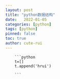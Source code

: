 ```yaml
---
layout: post
title: "python数据结构"
date:   2022-01-05
categories: [python]
tags: [python]
pinned: false
toc: true
author: cute-rui
---
```


        ```python
        t=[]
        t.append('hrui')
        
        ```

